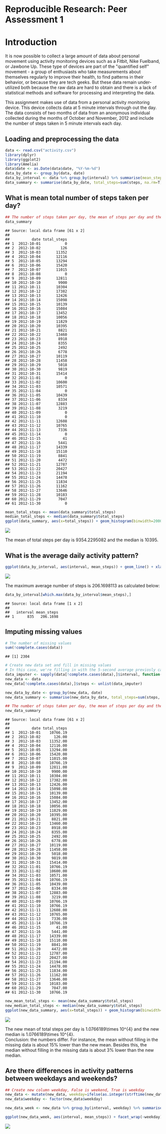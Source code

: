# Reproducible Research: Peer Assessment 1

# Introduction

It is now possible to collect a large amount of data about personal movement using activity monitoring devices such as a Fitbit, Nike Fuelband, or Jawbone Up. These type of devices are part of the "quantified self" movement - a group of enthusiasts who take measurements about themselves regularly to improve their health, to find patterns in their behavior, or because they are tech geeks. But these data remain under-utilized both because the raw data are hard to obtain and there is a lack of statistical methods and software for processing and interpreting the data.

This assignment makes use of data from a personal activity monitoring device. This device collects data at 5 minute intervals through out the day. The data consists of two months of data from an anonymous individual collected during the months of October and November, 2012 and include the number of steps taken in 5 minute intervals each day.


## Loading and preprocessing the data


```r
data <- read.csv("activity.csv")
library(dplyr)
library(ggplot2)
library(Amelia)
data$date <- as.Date(data$date, "%Y-%m-%d")
data_by_date <- group_by(data, date)
data_by_interval <- data %>% group_by(interval) %>% summarise(mean_steps=mean(steps, na.rm=T))
data_summary <- summarise(data_by_date, total_steps=sum(steps, na.rm=T))
```

## What is mean total number of steps taken per day?

```r
## The number of steps taken per day, the mean of steps per day and the median is displayed below
data_summary
```

```
## Source: local data frame [61 x 2]
## 
##          date total_steps
## 1  2012-10-01           0
## 2  2012-10-02         126
## 3  2012-10-03       11352
## 4  2012-10-04       12116
## 5  2012-10-05       13294
## 6  2012-10-06       15420
## 7  2012-10-07       11015
## 8  2012-10-08           0
## 9  2012-10-09       12811
## 10 2012-10-10        9900
## 11 2012-10-11       10304
## 12 2012-10-12       17382
## 13 2012-10-13       12426
## 14 2012-10-14       15098
## 15 2012-10-15       10139
## 16 2012-10-16       15084
## 17 2012-10-17       13452
## 18 2012-10-18       10056
## 19 2012-10-19       11829
## 20 2012-10-20       10395
## 21 2012-10-21        8821
## 22 2012-10-22       13460
## 23 2012-10-23        8918
## 24 2012-10-24        8355
## 25 2012-10-25        2492
## 26 2012-10-26        6778
## 27 2012-10-27       10119
## 28 2012-10-28       11458
## 29 2012-10-29        5018
## 30 2012-10-30        9819
## 31 2012-10-31       15414
## 32 2012-11-01           0
## 33 2012-11-02       10600
## 34 2012-11-03       10571
## 35 2012-11-04           0
## 36 2012-11-05       10439
## 37 2012-11-06        8334
## 38 2012-11-07       12883
## 39 2012-11-08        3219
## 40 2012-11-09           0
## 41 2012-11-10           0
## 42 2012-11-11       12608
## 43 2012-11-12       10765
## 44 2012-11-13        7336
## 45 2012-11-14           0
## 46 2012-11-15          41
## 47 2012-11-16        5441
## 48 2012-11-17       14339
## 49 2012-11-18       15110
## 50 2012-11-19        8841
## 51 2012-11-20        4472
## 52 2012-11-21       12787
## 53 2012-11-22       20427
## 54 2012-11-23       21194
## 55 2012-11-24       14478
## 56 2012-11-25       11834
## 57 2012-11-26       11162
## 58 2012-11-27       13646
## 59 2012-11-28       10183
## 60 2012-11-29        7047
## 61 2012-11-30           0
```

```r
mean_total_steps <- mean(data_summary$total_steps)
median_total_steps <- median(data_summary$total_steps)
ggplot(data_summary, aes(x=total_steps)) + geom_histogram(binwidth=2000,colour="black", fill="white") + xlab("Total steps")
```

![](PA1_template_files/figure-html/mean-1.png) 

The mean of total steps per day is 9354.2295082 and the median is 10395.


## What is the average daily activity pattern?

```r
ggplot(data_by_interval, aes(interval, mean_steps)) + geom_line() + xlab("Interval") + ylab("Avg. Steps")
```

![](PA1_template_files/figure-html/avg-1.png) 

The maximum average number of steps is 206.1698113 as calculated below:


```r
data_by_interval[which.max(data_by_interval$mean_steps),]
```

```
## Source: local data frame [1 x 2]
## 
##   interval mean_steps
## 1      835   206.1698
```


## Imputing missing values

```r
# The number of missing values
sum(!complete.cases(data))
```

```
## [1] 2304
```

```r
# Create new data set and fill in missing values 
# In this case, we're filling in with the 5-second average previosly calculated
data_imputer <- sapply(data[!complete.cases(data),]$interval, function(x) { return(filter(data_by_interval, interval==x)["mean_steps"]) })
new_data <- data
new_data[!complete.cases(data),]$steps <- unlist(data_imputer)

new_data_by_date <- group_by(new_data, date)
new_data_summary <- summarise(new_data_by_date, total_steps=sum(steps, na.rm=T))

## The number of steps taken per day, the mean of steps per day and the median is displayed below
new_data_summary
```

```
## Source: local data frame [61 x 2]
## 
##          date total_steps
## 1  2012-10-01    10766.19
## 2  2012-10-02      126.00
## 3  2012-10-03    11352.00
## 4  2012-10-04    12116.00
## 5  2012-10-05    13294.00
## 6  2012-10-06    15420.00
## 7  2012-10-07    11015.00
## 8  2012-10-08    10766.19
## 9  2012-10-09    12811.00
## 10 2012-10-10     9900.00
## 11 2012-10-11    10304.00
## 12 2012-10-12    17382.00
## 13 2012-10-13    12426.00
## 14 2012-10-14    15098.00
## 15 2012-10-15    10139.00
## 16 2012-10-16    15084.00
## 17 2012-10-17    13452.00
## 18 2012-10-18    10056.00
## 19 2012-10-19    11829.00
## 20 2012-10-20    10395.00
## 21 2012-10-21     8821.00
## 22 2012-10-22    13460.00
## 23 2012-10-23     8918.00
## 24 2012-10-24     8355.00
## 25 2012-10-25     2492.00
## 26 2012-10-26     6778.00
## 27 2012-10-27    10119.00
## 28 2012-10-28    11458.00
## 29 2012-10-29     5018.00
## 30 2012-10-30     9819.00
## 31 2012-10-31    15414.00
## 32 2012-11-01    10766.19
## 33 2012-11-02    10600.00
## 34 2012-11-03    10571.00
## 35 2012-11-04    10766.19
## 36 2012-11-05    10439.00
## 37 2012-11-06     8334.00
## 38 2012-11-07    12883.00
## 39 2012-11-08     3219.00
## 40 2012-11-09    10766.19
## 41 2012-11-10    10766.19
## 42 2012-11-11    12608.00
## 43 2012-11-12    10765.00
## 44 2012-11-13     7336.00
## 45 2012-11-14    10766.19
## 46 2012-11-15       41.00
## 47 2012-11-16     5441.00
## 48 2012-11-17    14339.00
## 49 2012-11-18    15110.00
## 50 2012-11-19     8841.00
## 51 2012-11-20     4472.00
## 52 2012-11-21    12787.00
## 53 2012-11-22    20427.00
## 54 2012-11-23    21194.00
## 55 2012-11-24    14478.00
## 56 2012-11-25    11834.00
## 57 2012-11-26    11162.00
## 58 2012-11-27    13646.00
## 59 2012-11-28    10183.00
## 60 2012-11-29     7047.00
## 61 2012-11-30    10766.19
```

```r
new_mean_total_steps <- mean(new_data_summary$total_steps)
new_median_total_steps <- median(new_data_summary$total_steps)
ggplot(new_data_summary, aes(x=total_steps)) + geom_histogram(binwidth=2000,colour="black", fill="white") + xlab("Total steps")
```

![](PA1_template_files/figure-html/missing-1.png) 

The new mean of total steps per day is 1.0766189\times 10^{4} and the new median is 1.0766189\times 10^{4}.  
Conclusion: the numbers differ. For instance, the mean without filling in the missing data is about 15% lower than the new mean. Besides this, the median without filling in the missing data is about 3% lower than the new median.


## Are there differences in activity patterns between weekdays and weekends?

```r
## Create new column weekday, False is weekend, True is weekday
new_data <- mutate(new_data, weekday=ifelse(as.integer(strftime(new_data$date, format="%w"))%%6!=0,"weekday", "weekend"))
new_data$weekday <- factor(new_data$weekday)

new_data_week <- new_data %>% group_by(interval, weekday) %>% summarise(mean_steps=mean(steps))

ggplot(new_data_week, aes(interval, mean_steps)) + facet_wrap(~weekday) + geom_line() + xlab("Interval") + ylab("Avg. Steps")
```

![](PA1_template_files/figure-html/diff-1.png) 
